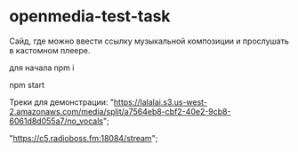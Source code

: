 # openmedia-test-task
Сайд, где можно ввести ссылку музыкальной композиции и прослушать в кастомном плеере. 

для начала npm i 

npm start


Треки для демонстрации: 
"https://lalalai.s3.us-west-2.amazonaws.com/media/split/a7564eb8-cbf2-40e2-9cb8-6061d8d055a7/no_vocals";

"https://c5.radioboss.fm:18084/stream";
